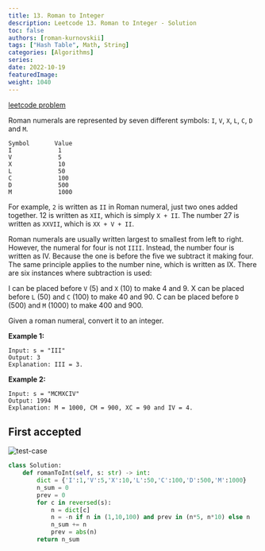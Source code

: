 ```yaml
---
title: 13. Roman to Integer
description: Leetcode 13. Roman to Integer - Solution
toc: false
authors: [roman-kurnovskii]
tags: ["Hash Table", Math, String]
categories: [Algorithms]
series:
date: 2022-10-19
featuredImage:
weight: 1040
---
```


[leetcode problem](https://leetcode.com/problems/roman-to-integer/)

Roman numerals are represented by seven different symbols: `I`, `V`, `X`, `L`, `C`, `D` and `M`.

    Symbol       Value
    I             1
    V             5
    X             10
    L             50
    C             100
    D             500
    M             1000

For example, `2` is written as `II` in Roman numeral, just two ones added together. 12 is written as `XII`, which is simply `X + II`. The number 27 is written as `XXVII`, which is `XX + V + II`.

Roman numerals are usually written largest to smallest from left to right. However, the numeral for four is not `IIII`. Instead, the number four is written as IV. Because the one is before the five we subtract it making four. The same principle applies to the number nine, which is written as IX. There are six instances where subtraction is used:

I can be placed before `V` (5) and `X` (10) to make 4 and 9. 
X can be placed before `L` (50) and `C` (100) to make 40 and 90. 
C can be placed before `D` (500) and `M` (1000) to make 400 and 900.

Given a roman numeral, convert it to an integer.

**Example 1:**

    Input: s = "III"
    Output: 3
    Explanation: III = 3.

**Example 2:**

    Input: s = "MCMXCIV"
    Output: 1994
    Explanation: M = 1000, CM = 900, XC = 90 and IV = 4.


## First accepted

![test-case](../assets/13.jpg)

```python
class Solution:
    def romanToInt(self, s: str) -> int:
        dict = {'I':1,'V':5,'X':10,'L':50,'C':100,'D':500,'M':1000}
        n_sum = 0
        prev = 0
        for c in reversed(s):
            n = dict[c]
            n = -n if n in (1,10,100) and prev in (n*5, n*10) else n
            n_sum += n
            prev = abs(n)
        return n_sum
```
